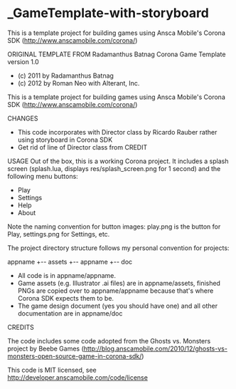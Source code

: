 _GameTemplate-with-storyboard
=================================

This is a template project for building games using Ansca Mobile's Corona SDK (http://www.anscamobile.com/corona/)

ORIGINAL TEMPLATE FROM Radamanthus Batnag
Corona Game Template version 1.0
- (c) 2011 by Radamanthus Batnag
- (c) 2012 by Roman Neo with Alterant, Inc.

This is a template project for building games using Ansca Mobile's Corona SDK (http://www.anscamobile.com/corona/)

CHANGES
- This code incorporates with Director class by  Ricardo Rauber rather using storyboard in Corona SDK
- Get rid of line of Director class from CREDIT

USAGE
Out of the box, this is a working Corona project. It includes a splash screen (splash.lua, displays res/splash_screen.png for 1 second) and the following menu buttons:
- Play
- Settings
- Help
- About

Note the naming convention for button images: play.png is the button for Play, settings.png for Settings, etc.

The project directory structure follows my personal convention for projects:

appname
  +-- assets
  +-- appname
  +-- doc

- All code is in appname/appname.
- Game assets (e.g. Illustrator .ai files) are in appname/assets, finished PNGs are copied over to appname/appname because that's where Corona SDK expects them to be.
- The game design document (yes you should have one) and all other documentation are in appname/doc

CREDITS

The code includes some code adopted from the Ghosts vs. Monsters project by Beebe Games (http://blog.anscamobile.com/2010/12/ghosts-vs-monsters-open-source-game-in-corona-sdk/)

This code is MIT licensed, see http://developer.anscamobile.com/code/license
